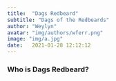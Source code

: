 ```yaml
---
title:  "Dags Redbeard"
subtitle: "Dags of the Redbeards"
author: "Weylyn"
avatar: "img/authors/wferr.png"
image: "img/a.jpg"
date:   2021-01-28 12:12:12
---
```


### Who is Dags Redbeard?
